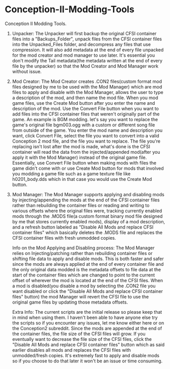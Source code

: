 # Conception-II-Modding-Tools
Conception II Modding Tools.

1. Unpacker: The Unpacker will first backup the original CFSI container files into a "Backups_Folder", unpack files from the CFSI container files into the Unpacked_Files folder, and decompress any files that use compression. It will also add metadata at the end of every file unpacked for the mod creator and mod manager to use later. It's essential you don't modify the Tail metadata(the metadata written at the end of every file by the unpacker) so that the Mod Creator and Mod Manager work without issue.

2. Mod Creator: The Mod Creator creates .CON2 files(custom format mod files designed by me to be used with the Mod Manager) which are mod files to apply and disable with the Mod Manager, allows the user to type a description of the mod, and then name the mod file. When you mod game files, use the Create Mod button after you enter the name and description of the mod. Use the Convert File button when you want to add files into the CFSI container files that weren't originally part of the game. An example is BGM modding. let's say you want to replace the game's original file bgm003.ogg with a custom or different song file from outside of the game. You enter the mod name and description you want, click Convert File, select the file you want to convert into a valid Conception 2 mod file, and the file you want to replace. The file you're replacing isn't lost after the mod is made, what's done is the CFSI container will read the data from the injected/appended mod(after you apply it with the Mod Manager) instead of the original game file. Essentially, use Convert File button when making mods with files the game didn't come with or use Create Mod button for mods that involved you modding a game file such as a game texture file like h0201_body.dds which in that case you would use the Create Mod button.

3. Mod Manager: The Mod Manager supports applying and disabling mods by injecting/appending the mods at the end of the CFSI container files rather than rebuilding the container files or reading and writing to various offsets where the original files were, tracking currently enabled mods through the .MODS file(a custom format binary mod file designed by me that stores currently enabled mods), display of a mod description, and a refresh button labeled as "Disable All Mods and replace CFSI container files" which basically deletes the .MODS file and replaces the CFSI container files with fresh unmodded copies.

   Info on the Mod Applying and Disabling process: The Mod Manager relies on Injecting/patching rather than rebuilding container files or shifting file data to apply and disable mods. This is both faster and safer since the mods are always applied at the end of every container file and the only original data modded is the metadata offsets to file data at the start of the container files which are changed to point to the current offset of wherever the mod is located at the end of the CFSI files. When a mod is disabled(you disable a mod by selecting the .CON2 file you want disabled or click the "Disable All Mods and replace CFSI container files" button) the mod Manager will revert the CFSI file to use the original game files by updating those metadata offsets.

   Extra Info: The current scripts are the initial release so please keep that in mind when using them. I haven't been able to have anyone else try the scripts so if you encounter any issues, let me know either here or on the Conception2 subreddit. Since the mods are appended at the end of the container files, the file size of the CFSI files will grow. If you eventually want to decrease the file size of the CFSI files, click the "Disable All Mods and replace CFSI container files" button which as said earlier disables all mods and replaces the CFSI files with unmodded/fresh copies. It's extremely fast to apply and disable mods so if you choose to do that later it won't be an issue or time consuming.
